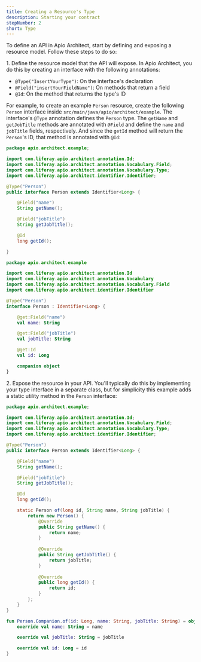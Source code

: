 ```yaml
---
title: Creating a Resource's Type
description: Starting your contract
stepNumber: 2
short: Type
---
```


To define an API in Apio Architect, start by defining and exposing a resource model. Follow these steps to do so: 

1\.  Define the resource model that the API will expose. In Apio Architect, you do this by creating an interface with the following annotations: 

-   `@Type("InsertYourType")`: On the interface's declaration
-   `@Field("insertYourFieldName")`: On methods that return a field
-   `@Id`: On the method that returns the type's ID

For example, to create an example `Person` resource, create the following `Person` interface inside `src/main/java/apio/architect/example`. The interface's `@Type` annotation defines the `Person` type. The `getName` and `getJobTitle` methods are annotated with `@Field` and define the `name` and `jobTitle` fields, respectively. And since the `getId` method will return the `Person`'s ID, that method is annotated with `@Id`: 

```java
package apio.architect.example;

import com.liferay.apio.architect.annotation.Id;
import com.liferay.apio.architect.annotation.Vocabulary.Field;
import com.liferay.apio.architect.annotation.Vocabulary.Type;
import com.liferay.apio.architect.identifier.Identifier;

@Type("Person")
public interface Person extends Identifier<Long> {

    @Field("name")
    String getName();

    @Field("jobTitle")
    String getJobTitle();

    @Id
    long getId();

}
```

```kotlin
package apio.architect.example

import com.liferay.apio.architect.annotation.Id
import com.liferay.apio.architect.annotation.Vocabulary
import com.liferay.apio.architect.annotation.Vocabulary.Field
import com.liferay.apio.architect.identifier.Identifier

@Type("Person")
interface Person : Identifier<Long> {

    @get:Field("name")
    val name: String

    @get:Field("jobTitle")
    val jobTitle: String

    @get:Id
    val id: Long

    companion object
}
```

2\.  Expose the resource in your API. You'll typically do this by implementing your type interface in a separate class, but for simplicity this example adds a static utility method in the `Person` interface: 

```java
package apio.architect.example;

import com.liferay.apio.architect.annotation.Id;
import com.liferay.apio.architect.annotation.Vocabulary.Field;
import com.liferay.apio.architect.annotation.Vocabulary.Type;
import com.liferay.apio.architect.identifier.Identifier;

@Type("Person")
public interface Person extends Identifier<Long> {

    @Field("name")
    String getName();

    @Field("jobTitle")
    String getJobTitle();

    @Id
    long getId();

    static Person of(long id, String name, String jobTitle) {
        return new Person() {
            @Override
            public String getName() {
                return name;
            }
    
            @Override
            public String getJobTitle() {
                return jobTitle;
            }
    
            @Override
            public long getId() {
                return id;
            }
        };
    }
}
```

```kotlin
fun Person.Companion.of(id: Long, name: String, jobTitle: String) = object : Person {
    override val name: String = name

    override val jobTitle: String = jobTitle

    override val id: Long = id
}
```